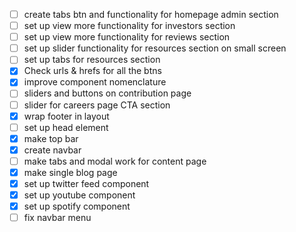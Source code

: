 - [ ] create tabs btn and functionality for homepage admin section
- [ ] set up view more functionality for investors section
- [ ] set up view more functionality for reviews section
- [ ] set up slider functionality for resources section on small screen
- [ ] set up tabs for resources section
- [x] Check urls & hrefs for all the btns
- [x] improve component nomenclature
- [ ] sliders and buttons on contribution page
- [ ] slider for careers page CTA section
- [x] wrap footer in layout
- [ ] set up head element
- [x] make top bar
- [x] create navbar
- [ ] make tabs and modal work for content page
- [x] make single blog page
- [x] set up twitter feed component
- [x] set up youtube component
- [x] set up spotify component
- [ ] fix navbar menu
